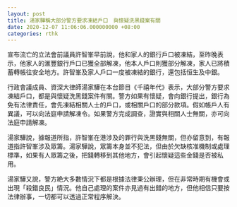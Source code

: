 ```yaml
---
layout: post
title: 湯家驊稱大部分警方要求凍結戶口　與懷疑洗黑錢案有關
date: 2020-12-07 11:06:06.000000000 +08:00
categories: rthk
---
```


宣布流亡的立法會前議員許智峯早前說，他和家人的銀行戶口被凍結，至昨晚表示，他家人的滙豐銀行戶口已獲全部解凍，他本人戶口則獲部分解凍，家人已將積蓄轉帳往安全地方。許智峯及家人戶口一度被凍結的銀行，還包括恒生及中銀。

行政會議成員、資深大律師湯家驊在本台節目《千禧年代》表示，大部分警方要求凍結戶口，都是與懷疑洗黑錢案件有關。警方如果有懷疑，會向銀行提出，銀行為免有法律責任，會先凍結相關人士的戶口，或相關戶口的部分款項。假如帳戶人有異議，可以向法庭申請解凍令。如果警方完成調查，證實與相關人士無關，亦可向法庭申請解凍。

湯家驊說，據報道所指，許智峯在港涉及的罪行與洗黑錢無關，但亦留意到，有報道指許智峯涉及眾籌。湯家驊說，眾籌本身並不犯法，但由於欠缺核准機制或處理標準，如果有人眾籌之後，把錢轉移到其他地方，會引起懷疑這些金錢是否被私用。 

湯家驊又說，警方絶大多數情況下都是根據法律秉公辦理，但在非常時期有機會或出現「殺錯良民」情況。他自己處理的案件亦見過有出錯的地方，但他相信只要按法律辦事，一切都可以透過正常程序解決。
